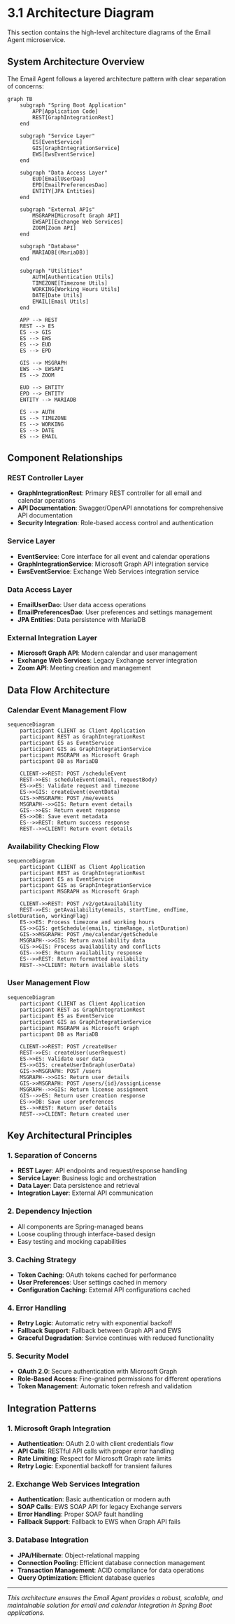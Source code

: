 # 3.1 Architecture Diagram

This section contains the high-level architecture diagrams of the Email Agent microservice.

## System Architecture Overview

The Email Agent follows a layered architecture pattern with clear separation of concerns:

```mermaid
graph TB
    subgraph "Spring Boot Application"
        APP[Application Code]
        REST[GraphIntegrationRest]
    end
    
    subgraph "Service Layer"
        ES[EventService]
        GIS[GraphIntegrationService]
        EWS[EwsEventService]
    end
    
    subgraph "Data Access Layer"
        EUD[EmailUserDao]
        EPD[EmailPreferencesDao]
        ENTITY[JPA Entities]
    end
    
    subgraph "External APIs"
        MSGRAPH[Microsoft Graph API]
        EWSAPI[Exchange Web Services]
        ZOOM[Zoom API]
    end
    
    subgraph "Database"
        MARIADB[(MariaDB)]
    end
    
    subgraph "Utilities"
        AUTH[Authentication Utils]
        TIMEZONE[Timezone Utils]
        WORKING[Working Hours Utils]
        DATE[Date Utils]
        EMAIL[Email Utils]
    end
    
    APP --> REST
    REST --> ES
    ES --> GIS
    ES --> EWS
    ES --> EUD
    ES --> EPD
    
    GIS --> MSGRAPH
    EWS --> EWSAPI
    ES --> ZOOM
    
    EUD --> ENTITY
    EPD --> ENTITY
    ENTITY --> MARIADB
    
    ES --> AUTH
    ES --> TIMEZONE
    ES --> WORKING
    ES --> DATE
    ES --> EMAIL
```

## Component Relationships

### REST Controller Layer
- **GraphIntegrationRest**: Primary REST controller for all email and calendar operations
- **API Documentation**: Swagger/OpenAPI annotations for comprehensive API documentation
- **Security Integration**: Role-based access control and authentication

### Service Layer
- **EventService**: Core interface for all event and calendar operations
- **GraphIntegrationService**: Microsoft Graph API integration service
- **EwsEventService**: Exchange Web Services integration service

### Data Access Layer
- **EmailUserDao**: User data access operations
- **EmailPreferencesDao**: User preferences and settings management
- **JPA Entities**: Data persistence with MariaDB

### External Integration Layer
- **Microsoft Graph API**: Modern calendar and user management
- **Exchange Web Services**: Legacy Exchange server integration
- **Zoom API**: Meeting creation and management

## Data Flow Architecture

### Calendar Event Management Flow
```mermaid
sequenceDiagram
    participant CLIENT as Client Application
    participant REST as GraphIntegrationRest
    participant ES as EventService
    participant GIS as GraphIntegrationService
    participant MSGRAPH as Microsoft Graph
    participant DB as MariaDB
    
    CLIENT->>REST: POST /scheduleEvent
    REST->>ES: scheduleEvent(email, requestBody)
    ES->>ES: Validate request and timezone
    ES->>GIS: createEvent(eventData)
    GIS->>MSGRAPH: POST /me/events
    MSGRAPH-->>GIS: Return event details
    GIS-->>ES: Return event response
    ES->>DB: Save event metadata
    ES-->>REST: Return success response
    REST-->>CLIENT: Return event details
```

### Availability Checking Flow
```mermaid
sequenceDiagram
    participant CLIENT as Client Application
    participant REST as GraphIntegrationRest
    participant ES as EventService
    participant GIS as GraphIntegrationService
    participant MSGRAPH as Microsoft Graph
    
    CLIENT->>REST: POST /v2/getAvailability
    REST->>ES: getAvailability(emails, startTime, endTime, slotDuration, workingFlag)
    ES->>ES: Process timezone and working hours
    ES->>GIS: getSchedule(emails, timeRange, slotDuration)
    GIS->>MSGRAPH: POST /me/calendar/getSchedule
    MSGRAPH-->>GIS: Return availability data
    GIS->>GIS: Process availability and conflicts
    GIS-->>ES: Return availability response
    ES-->>REST: Return formatted availability
    REST-->>CLIENT: Return available slots
```

### User Management Flow
```mermaid
sequenceDiagram
    participant CLIENT as Client Application
    participant REST as GraphIntegrationRest
    participant ES as EventService
    participant GIS as GraphIntegrationService
    participant MSGRAPH as Microsoft Graph
    participant DB as MariaDB
    
    CLIENT->>REST: POST /createUser
    REST->>ES: createUser(userRequest)
    ES->>ES: Validate user data
    ES->>GIS: createUserInGraph(userData)
    GIS->>MSGRAPH: POST /users
    MSGRAPH-->>GIS: Return user details
    GIS->>MSGRAPH: POST /users/{id}/assignLicense
    MSGRAPH-->>GIS: Return license assignment
    GIS-->>ES: Return user creation response
    ES->>DB: Save user preferences
    ES-->>REST: Return user details
    REST-->>CLIENT: Return created user
```

## Key Architectural Principles

### 1. Separation of Concerns
- **REST Layer**: API endpoints and request/response handling
- **Service Layer**: Business logic and orchestration
- **Data Layer**: Data persistence and retrieval
- **Integration Layer**: External API communication

### 2. Dependency Injection
- All components are Spring-managed beans
- Loose coupling through interface-based design
- Easy testing and mocking capabilities

### 3. Caching Strategy
- **Token Caching**: OAuth tokens cached for performance
- **User Preferences**: User settings cached in memory
- **Configuration Caching**: External API configurations cached

### 4. Error Handling
- **Retry Logic**: Automatic retry with exponential backoff
- **Fallback Support**: Fallback between Graph API and EWS
- **Graceful Degradation**: Service continues with reduced functionality

### 5. Security Model
- **OAuth 2.0**: Secure authentication with Microsoft Graph
- **Role-Based Access**: Fine-grained permissions for different operations
- **Token Management**: Automatic token refresh and validation

## Integration Patterns

### 1. Microsoft Graph Integration
- **Authentication**: OAuth 2.0 with client credentials flow
- **API Calls**: RESTful API calls with proper error handling
- **Rate Limiting**: Respect for Microsoft Graph rate limits
- **Retry Logic**: Exponential backoff for transient failures

### 2. Exchange Web Services Integration
- **Authentication**: Basic authentication or modern auth
- **SOAP Calls**: EWS SOAP API for legacy Exchange servers
- **Error Handling**: Proper SOAP fault handling
- **Fallback Support**: Fallback to EWS when Graph API fails

### 3. Database Integration
- **JPA/Hibernate**: Object-relational mapping
- **Connection Pooling**: Efficient database connection management
- **Transaction Management**: ACID compliance for data operations
- **Query Optimization**: Efficient database queries

---

*This architecture ensures the Email Agent provides a robust, scalable, and maintainable solution for email and calendar integration in Spring Boot applications.*
